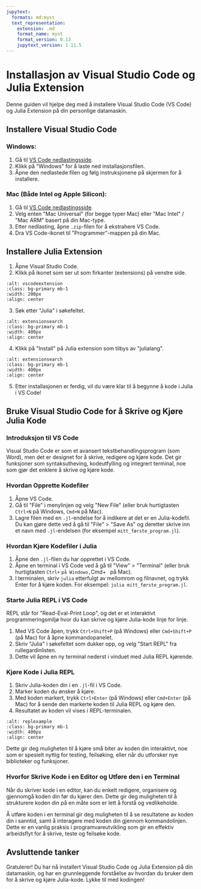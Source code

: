 ```yaml
---
jupytext:
  formats: md:myst
  text_representation:
    extension: .md
    format_name: myst
    format_version: 0.13
    jupytext_version: 1.11.5
---
```

# Installasjon av Visual Studio Code og Julia Extension

Denne guiden vil hjelpe deg med å installere Visual Studio Code (VS Code) og Julia Extension på din personlige datamaskin.

## Installere Visual Studio Code

### Windows:

1. Gå til [VS Code nedlastingsside](https://code.visualstudio.com/Download).
2. Klikk på "Windows" for å laste ned installasjonsfilen.
3. Åpne den nedlastede filen og følg instruksjonene på skjermen for å installere.

### Mac (Både Intel og Apple Silicon):

1. Gå til [VS Code nedlastingsside](https://code.visualstudio.com/Download).
2. Velg enten "Mac Universal" (for begge typer Mac) eller "Mac Intel" / "Mac ARM" basert på din Mac-type.
3. Etter nedlasting, åpne `.zip`-filen for å ekstrahere VS Code.
4. Dra VS Code-ikonet til "Programmer"-mappen på din Mac.

## Installere Julia Extension

1. Åpne Visual Studio Code.
2. Klikk på ikonet som ser ut som firkanter (extensions) på venstre side.

```{image} ../images/vscodeextension.png
:alt: vscodeextension
:class: bg-primary mb-1
:width: 200px
:align: center
```
3. Søk etter "Julia" i søkefeltet.

```{image} ../images/vscodejuliasearch.png
:alt: extensionsearch
:class: bg-primary mb-1
:width: 400px
:align: center
```

4. Klikk på "Install" på Julia extension som tilbys av "julialang".

```{image} ../images/julialang.png
:alt: extensionsearch
:class: bg-primary mb-1
:width: 400px
:align: center
```
5. Etter installasjonen er ferdig, vil du være klar til å begynne å kode i Julia i VS Code!

## Bruke Visual Studio Code for å Skrive og Kjøre Julia Kode

### Introduksjon til VS Code

Visual Studio Code er som et avansert tekstbehandlingsprogram (som Word), men det er designet for å skrive, redigere og kjøre kode. Det gir funksjoner som syntaksutheving, kodeutfylling og integrert terminal, noe som gjør det enklere å skrive og kjøre kode.

### Hvordan Opprette Kodefiler

1. Åpne VS Code.
2. Gå til "File" i menylinjen og velg "New File" (eller bruk hurtigtasten `Ctrl+N` på Windows, `Cmd+N` på Mac).
3. Lagre filen med en `.jl`-endelse for å indikere at det er en Julia-kodefil. Du kan gjøre dette ved å gå til "File" > "Save As" og deretter skrive inn et navn med `.jl`-endelsen (for eksempel `mitt_første_program.jl`).

### Hvordan Kjøre Kodefiler i Julia

1. Åpne den `.jl`-filen du har opprettet i VS Code.
2. Åpne en terminal i VS Code ved å gå til "View" > "Terminal" (eller bruk hurtigtasten `Ctrl+` ` på Windows, `Cmd+` ` på Mac).
3. I terminalen, skriv `julia` etterfulgt av mellomrom og filnavnet, og trykk Enter for å kjøre koden. For eksempel: `julia mitt_første_program.jl`.

### Starte Julia REPL i VS Code

REPL står for "Read-Eval-Print Loop", og det er et interaktivt programmeringsmiljø hvor du kan skrive og kjøre Julia-kode linje for linje.

1. Med VS Code åpen, trykk `Ctrl+Shift+P` (på Windows) eller `Cmd+Shift+P` (på Mac) for å åpne kommandopanelet.
2. Skriv "Julia" i søkefeltet som dukker opp, og velg "Start REPL" fra rullegardinlisten.
3. Dette vil åpne en ny terminal nederst i vinduet med Julia REPL kjørende.

### Kjøre Kode i Julia REPL

1. Skriv Julia-koden din i en `.jl`-fil i VS Code.
2. Marker koden du ønsker å kjøre.
3. Med koden markert, trykk `Ctrl+Enter` (på Windows) eller `Cmd+Enter` (på Mac) for å sende den markerte koden til Julia REPL og kjøre den.
4. Resultatet av koden vil vises i REPL-terminalen.


```{image} ../images/replexample.png
:alt: replexample
:class: bg-primary mb-1
:width: 400px
:align: center
```

Dette gir deg muligheten til å kjøre små biter av koden din interaktivt, noe som er spesielt nyttig for testing, feilsøking, eller når du utforsker nye biblioteker og funksjoner.

### Hvorfor Skrive Kode i en Editor og Utføre den i en Terminal

Når du skriver kode i en editor, kan du enkelt redigere, organisere og gjennomgå koden din før du kjører den. Dette gir deg muligheten til å strukturere koden din på en måte som er lett å forstå og vedlikeholde. 

Å utføre koden i en terminal gir deg muligheten til å se resultatene av koden din i sanntid, samt å interagere med koden din gjennom kommandolinjen. Dette er en vanlig praksis i programvareutvikling som gir en effektiv arbeidsflyt for å skrive, teste og feilsøke kode.

## Avsluttende tanker

Gratulerer! Du har nå installert Visual Studio Code og Julia Extension på din datamaskin, og har en grunnleggende forståelse av hvordan du bruker dem for å skrive og kjøre Julia-kode. Lykke til med kodingen!